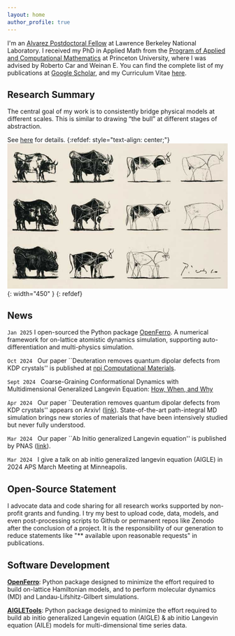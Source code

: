 ```yaml
---
layout: home
author_profile: true
---
```




I'm an [Alvarez Postdoctoral Fellow](https://cs.lbl.gov/careers/computing-fellowships/alvarez-fellowship/) at Lawrence Berkeley National Laboratory. I received my PhD in Applied Math from the [Program of Applied and Computational Mathematics](https://www.pacm.princeton.edu/) at Princeton University, where I was advised by Roberto Car and Weinan E. 
You can find the complete list of my publications at [Google Scholar](https://scholar.google.com/citations?user=WreiKioAAAAJ&hl=en), and my Curriculum Vitae [here](/about/).
 

## Research Summary
The central goal of my work is to consistently bridge physical models at different scales. This is similar to drawing “the bull” at different stages of abstraction.

See [here](/research/) for details.
{:refdef: style="text-align: center;"}
![Multiscale](/assets/images/bull.jpeg){: width="450" }
{: refdef}

<!---
{:refdef: style="text-align: center;"}
![Multiscale](/assets/images/multiscale_2.png){: width="800" }
{: refdef}
-->



## News
`Jan 2025` I open-sourced the Python package [OpenFerro](https://github.com/salinelake/OpenFerro). A numerical framework for on-lattice atomistic dynamics simulation, supporting auto-differentiation and multi-physics simulation.

`Oct 2024`  &nbsp; Our paper ``Deuteration removes quantum dipolar defects from KDP crystals'' is published at [npj Computational Materials](https://www.nature.com/articles/s41524-024-01431-2).

`Sept 2024` &nbsp; Coarse-Graining Conformational Dynamics with Multidimensional Generalized Langevin Equation: [How, When, and Why](https://pubs.acs.org/doi/full/10.1021/acs.jctc.4c00729)

`Apr 2024` &nbsp; Our paper ``Deuteration removes quantum dipolar defects from KDP crystals'' appears on Arxiv! ([link](https://arxiv.org/abs/2404.08125)). State-of-the-art path-integral MD simulation brings new stories of materials that have been intensively studied but never fully understood.

`Mar 2024` &nbsp; Our paper ``Ab Initio generalized Langevin equation'' is published by PNAS ([link](https://www.pnas.org/doi/10.1073/pnas.2308668121)). 

`Mar 2024` &nbsp; I give a talk on ab initio generalized langevin equation (AIGLE) in 2024 APS March Meeting at Minneapolis. 

## Open-Source Statement
I advocate data and code sharing for all research works supported by non-profit grants and funding. I try my best to upload code, data, models, and even post-processing scripts to Github or permanent repos like Zenodo after the conclusion of a project. It is the responsibility of our generation to reduce statements like "** available upon reasonable requests" in publications. 

## Software Development
[**OpenFerro**](https://github.com/salinelake/OpenFerro): Python package designed to minimize the effort required to build on-lattice Hamiltonian models, and to perform molecular dynamics (MD) and Landau-Lifshitz-Gilbert simulations.

[**AIGLETools**](https://github.com/salinelake/AIGLETools): Python package designed to minimize the effort required to build ab initio generalized Langevin equation (AIGLE) & ab initio Langevin equation (AILE) models for multi-dimensional time series data. 


